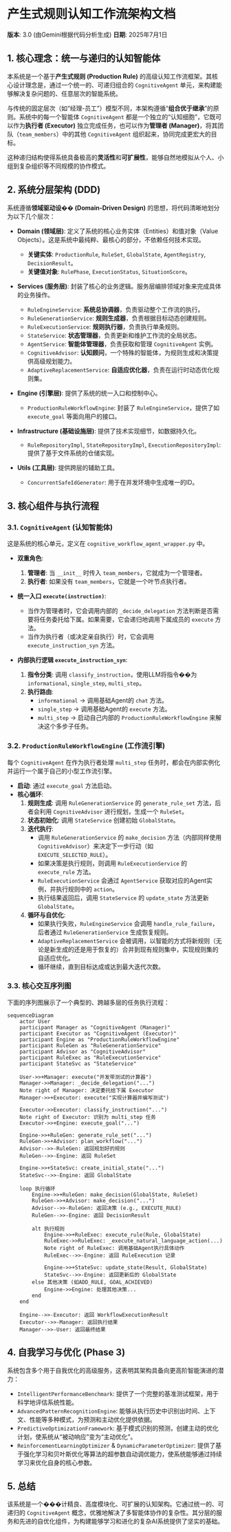 # 产生式规则认知工作流架构文档

**版本**: 3.0 (由Gemini根据代码分析生成)
**日期**: 2025年7月1日

## 1. 核心理念：统一与递归的认知智能体

本系统是一个基于**产生式规则 (Production Rule)** 的高级认知工作流框架。其核心设计理念是，通过一个统一的、可递归组合的 `CognitiveAgent` 单元，来构建能够解决复杂问题的、任意层次的智能系统。

与传统的固定层次（如“经理-员工”）模型不同，本架构遵循“**组合优于继承**”的原则。系统中的每一个智能体 `CognitiveAgent` 都是一个独立的“认知细胞”，它既可以作为**执行者 (Executor)** 独立完成任务，也可以作为**管理者 (Manager)**，将其团队（`team_members`）中的其他 `CognitiveAgent` 组织起来，协同完成更宏大的目标。

这种递归结构使得系统具备极高的**灵活性**和**可扩展性**，能够自然地模拟从个人、小组到复杂组织等不同规模的协作模式。

## 2. 系统分层架构 (DDD)

系统遵循**领域驱动设�� (Domain-Driven Design)** 的思想，将代码清晰地划分为以下几个层次：

-   **Domain (领域层)**: 定义了系统的核心业务实体（Entities）和值对象（Value Objects）。这是系统中最纯粹、最核心的部分，不依赖任何技术实现。
    -   **关键实体**: `ProductionRule`, `RuleSet`, `GlobalState`, `AgentRegistry`, `DecisionResult`。
    -   **关键值对象**: `RulePhase`, `ExecutionStatus`, `SituationScore`。

-   **Services (服务层)**: 封装了核心的业务逻辑。服务层编排领域对象来完成具体的业务操作。
    -   `RuleEngineService`: **系统总协调器**，负责驱动整个工作流的执行。
    -   `RuleGenerationService`: **规则生成器**，负责根据目标动态创建规则。
    -   `RuleExecutionService`: **规则执行器**，负责执行单条规则。
    -   `StateService`: **状态管理器**，负责更新和维护工作流的全局状态。
    -   `AgentService`: **智能体管理器**，负责获取和管理 `CognitiveAgent` 实例。
    -   `CognitiveAdvisor`: **认知顾问**，一个特殊的智能体，为规则生成和决策提供高级规划能力。
    -   `AdaptiveReplacementService`: **自适应优化器**，负责在运行时动态优化规则集。

-   **Engine (引擎层)**: 提供了系统的统一入口和控制中心。
    -   `ProductionRuleWorkflowEngine`: 封装了 `RuleEngineService`，提供了如 `execute_goal` 等面向用户的接口。

-   **Infrastructure (基础设施层)**: 提供了技术实现细节，如数据持久化。
    -   `RuleRepositoryImpl`, `StateRepositoryImpl`, `ExecutionRepositoryImpl`: 提供了基于文件系统的仓储实现。

-   **Utils (工具层)**: 提供跨层的辅助工具。
    -   `ConcurrentSafeIdGenerator`: 用于在并发环境中生成唯一的ID。

## 3. 核心组件与执行流程

### 3.1. `CognitiveAgent` (认知智能体)

这是系统的核心单元，定义在 `cognitive_workflow_agent_wrapper.py` 中。

-   **双重角色**:
    1.  **管理者**: 当 `__init__` 时传入 `team_members`，它就成为一个管理者。
    2.  **执行者**: 如果没有 `team_members`，它就是一个叶节点执行者。

-   **统一入口 `execute(instruction)`**:
    -   当作为管理者时，它会调用内部的 `_decide_delegation` 方法判断是否需要将任务委托给下属。如果需要，它会递归地调用下属成员的 `execute` 方法。
    -   当作为执行者（或决定亲自执行）时，它会调用 `execute_instruction_syn` 方法。

-   **内部执行逻辑 `execute_instruction_syn`**:
    1.  **指令分类**: 调用 `classify_instruction`，使用LLM将指令��为 `informational`, `single_step`, `multi_step`。
    2.  **执行路由**:
        -   `informational` -> 调用基础Agent的 `chat` 方法。
        -   `single_step` -> 调用基础Agent的 `execute` 方法。
        -   `multi_step` -> 启动自己内部的 `ProductionRuleWorkflowEngine` 来解决这个多步子任务。

### 3.2. `ProductionRuleWorkflowEngine` (工作流引擎)

每个 `CognitiveAgent` 在作为执行者处理 `multi_step` 任务时，都会在内部实例化并运行一个属于自己的小型工作流引擎。

-   **启动**: 通过 `execute_goal` 方法启动。
-   **核心循环**:
    1.  **规则生成**: 调用 `RuleGenerationService` 的 `generate_rule_set` 方法，后者会利用 `CognitiveAdvisor` 进行规划，生成一个 `RuleSet`。
    2.  **状态初始化**: 调用 `StateService` 创建初始 `GlobalState`。
    3.  **迭代执行**:
        -   调用 `RuleGenerationService` 的 `make_decision` 方法（内部同样使用 `CognitiveAdvisor`）来决定下一步行动（如 `EXECUTE_SELECTED_RULE`）。
        -   如果决策是执行规则，则调用 `RuleExecutionService` 的 `execute_rule` 方法。
        -   `RuleExecutionService` 会通过 `AgentService` 获取对应的Agent实例，并执行规则中的 `action`。
        -   执行结果返回后，调用 `StateService` 的 `update_state` 方法更新 `GlobalState`。
    4.  **循环与自优化**:
        -   如果执行失败，`RuleEngineService` 会调用 `handle_rule_failure`，后者通过 `RuleGenerationService` 生成恢复规则。
        -   `AdaptiveReplacementService` 会被调用，以智能的方式将新规则（无论是新生成的还是用于恢复的）合并到现有规则集中，实现规则集的自适应优化。
        -   循环继续，直到目标达成或达到最大迭代次数。

### 3.3. 核心交互序列图

下面的序列图展示了一个典型的、跨越多层的任务执行流程：

```mermaid
sequenceDiagram
    actor User
    participant Manager as "CognitiveAgent (Manager)"
    participant Executor as "CognitiveAgent (Executor)"
    participant Engine as "ProductionRuleWorkflowEngine"
    participant RuleGen as "RuleGenerationService"
    participant Advisor as "CognitiveAdvisor"
    participant RuleExec as "RuleExecutionService"
    participant StateSvc as "StateService"

    User->>+Manager: execute("开发带测试的计算器")
    Manager->>Manager: _decide_delegation("...")
    Note right of Manager: 决定委托给下属 Executor
    Manager->>+Executor: execute("实现计算器并编写测试")
    
    Executor->>Executor: classify_instruction("...")
    Note right of Executor: 识别为 multi_step 任务
    Executor->>+Engine: execute_goal("...")
    
    Engine->>+RuleGen: generate_rule_set("...")
    RuleGen->>+Advisor: plan_workflow("...")
    Advisor-->>-RuleGen: 返回规划好的规则
    RuleGen-->>-Engine: 返回 RuleSet
    
    Engine->>+StateSvc: create_initial_state("...")
    StateSvc-->>-Engine: 返回 GlobalState
    
    loop 执行循环
        Engine->>+RuleGen: make_decision(GlobalState, RuleSet)
        RuleGen->>+Advisor: make_decision("...")
        Advisor-->>-RuleGen: 返回决策 (e.g., EXECUTE_RULE)
        RuleGen-->>-Engine: 返回 DecisionResult
        
        alt 执行规则
            Engine->>+RuleExec: execute_rule(Rule, GlobalState)
            RuleExec->>RuleExec: _execute_natural_language_action(...)
            Note right of RuleExec: 调用基础Agent执行具体动作
            RuleExec-->>-Engine: 返回 RuleExecution 记录
            
            Engine->>+StateSvc: update_state(Result, GlobalState)
            StateSvc-->>-Engine: 返回更新后的 GlobalState
        else 其他决策 (如ADD_RULE, GOAL_ACHIEVED)
            Engine->>Engine: 处理其他决策...
        end
    end
    
    Engine-->>-Executor: 返回 WorkflowExecutionResult
    Executor-->>-Manager: 返回执行结果
    Manager-->>-User: 返回最终结果

```

## 4. 自我学习与优化 (Phase 3)

系统包含多个用于自我优化的高级服务，这表明其架构具备向更高阶智能演进的潜力：

-   `IntelligentPerformanceBenchmark`: 提供了一个完整的基准测试框架，用于科学地评估系统性能。
-   `AdvancedPatternRecognitionEngine`: 能够从执行历史中识别出时间、上下文、性能等多种模式，为预测和主动优化提供依据。
-   `PredictiveOptimizationFramework`: 基于模式识别的预测，创建主动的优化计划，使系统从“被动响应”变为“主动优化”。
-   `ReinforcementLearningOptimizer` & `DynamicParameterOptimizer`: 提供了基于强化学习和贝叶斯优化等算法的超参数自动调优能力，使系统能够通过持续学习来优化自身的核心参数。

## 5. 总结

该系统是一个���计精良、高度模块化、可扩展的认知架构。它通过统一的、可递归的 `CognitiveAgent` 概念，优雅地解决了多智能体协作的复杂性。其分层的服务和先进的自优化组件，为构建能够学习和进化的复杂AI系统提供了坚实的基础。
